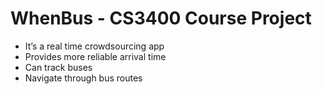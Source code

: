 # WhenBus - CS3400 Course Project

- It’s a real time crowdsourcing app
- Provides more reliable arrival time
- Can track buses
- Navigate through bus routes

